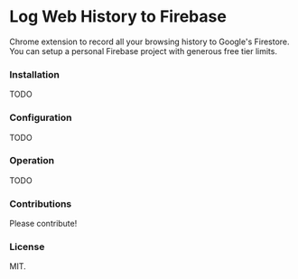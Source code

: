 # Log Web History to Firebase

Chrome extension to record all your browsing history to Google's Firestore.
You can setup a personal Firebase project with generous free tier limits.

### Installation

TODO

### Configuration

TODO

### Operation

TODO

### Contributions

Please contribute!

### License

MIT.

